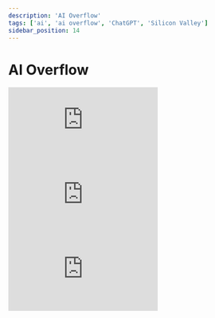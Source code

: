 ```yaml
---
description: 'AI Overflow'
tags: ['ai', 'ai overflow', 'ChatGPT', 'Silicon Valley']
sidebar_position: 14
---
```


# AI Overflow

<iframe class="codepen" src="https://www.youtube.com/embed/Y1gFSENorEY" title="Silicon Valley: Gilfoyle Made A Bot (Season 6 Episode 1 Clip) | HBO" frameborder="0" allow="accelerometer; autoplay; clipboard-write; encrypted-media; gyroscope; picture-in-picture; web-share" allowfullscreen></iframe>

<iframe class="codepen" src="https://www.youtube.com/embed/9-1P0v4IIwE" title="Silicon Valley S06E01 - AI Gilfoyle" frameborder="0" allow="accelerometer; autoplay; clipboard-write; encrypted-media; gyroscope; picture-in-picture; web-share" allowfullscreen></iframe>

<iframe class="codepen" src="https://www.youtube.com/embed/2TpSWVN4zkg" title="Silicon Valley S06E01 - AI Dinesh Breaks Everything" frameborder="0" allow="accelerometer; autoplay; clipboard-write; encrypted-media; gyroscope; picture-in-picture; web-share" allowfullscreen></iframe>
